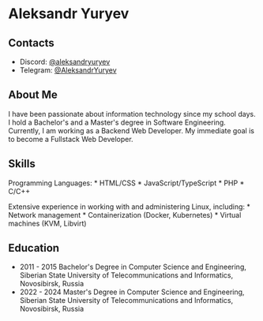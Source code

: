 # Aleksandr Yuryev

## Contacts

* Discord: [@aleksandryuryev](https://discordapp.com/users/855457468183478273)
* Telegram: [@AleksandrYuryev](https://t.me/AleksandrYuryev)

## About Me

I have been passionate about information technology since my school days. I hold a Bachelor's and a Master's degree in Software Engineering. Currently, I am working as a Backend Web Developer. My immediate goal is to become a Fullstack Web Developer.

## Skills

Programming Languages:
    * HTML/CSS
    * JavaScript/TypeScript
    * PHP
    * C/C++

Extensive experience in working with and administering Linux, including:
    * Network management
    * Containerization (Docker, Kubernetes)
    * Virtual machines (KVM, Libvirt)

## Education

* 2011 - 2015 Bachelor's Degree in Computer Science and Engineering, Siberian State University of Telecommunications and Informatics, Novosibirsk, Russia
* 2022 - 2024 Master's Degree in Computer Science and Engineering, Siberian State University of Telecommunications and Informatics, Novosibirsk, Russia

